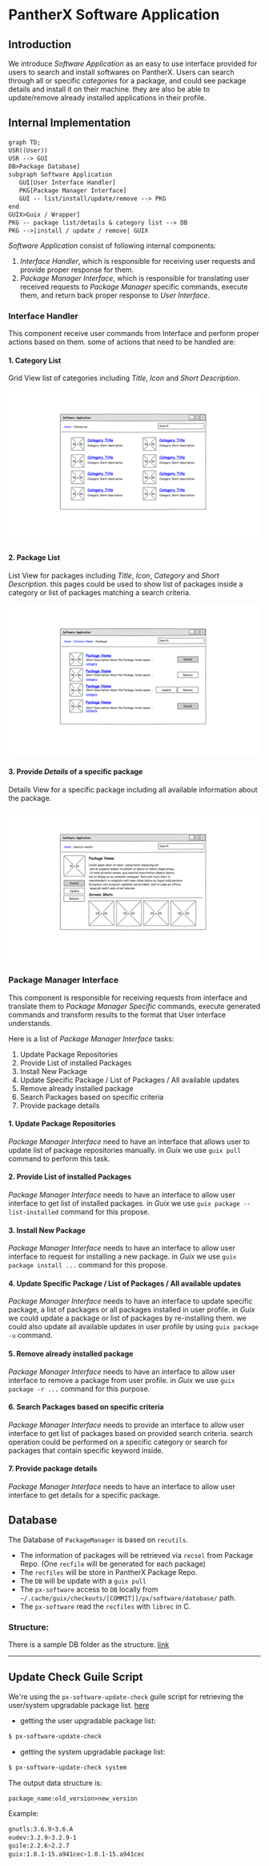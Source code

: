 # PantherX Software Application

## Introduction

We introduce _Software Application_ as an easy to use interface provided for users to search and install softwares on PantherX. Users can search through all or specific _categories_  for a package, and could see package details and install it on their machine. they are also be able to update/remove already installed applications in their profile.

## Internal Implementation

```mermaid
graph TD;
USR((User))
USR --> GUI
DB>Package Database]
subgraph Software Application
   GUI[User Interface Handler]
   PKG[Package Manager Interface]
   GUI -- list/install/update/remove --> PKG
end
GUIX>Guix / Wrapper]
PKG -- package list/details & category list --> DB
PKG -->|install / update / remove| GUIX

```

_Software Application_ consist of following internal components:

1. _Interface Handler_, which is responsible for receiving user requests and provide proper response for them.
2. _Package Manager Interface_, which is responsible for translating user received requests to _Package Manager_ specific commands, execute them, and return back proper response to _User Interface_.

### Interface Handler

This component receive user commands from Interface and perform proper actions based on them. some of actions that need to be handled are:

#### 1. Category List

Grid View list of categories including _Title_, _Icon_ and _Short Description_.

![Category List](docs/sketch/category-list.png)

#### 2. Package List

List View for packages including _Title_, _Icon_, _Category_ and _Short Description_.  this pages could be used to show list of packages inside a category or list of packages matching a search criteria.

![Package List](docs/sketch/package-list.png)

#### 3. Provide *Details* of a specific package

Details View for a specific package including all available information about the package.

![Package Details](docs/sketch/package-details.png)

### Package Manager Interface

This component is responsible for receiving requests from interface and translate them to _Package Manager Specific_ commands, execute generated commands and transform results to the format that User interface understands.

Here is a list of _Package Manager Interface_ tasks:

1. Update Package Repositories
2. Provide List of installed Packages
3. Install New Package
4. Update Specific Package / List of Packages / All available updates
5. Remove already installed package
6. Search Packages based on specific criteria
7. Provide package details

#### 1. Update Package Repositories

_Package Manager Interface_ need to have an interface that allows user to update list of package repositories manually. in _Guix_ we use `guix pull` command to perform this task.

#### 2. Provide List of installed Packages

_Package Manager Interface_ needs to have an interface to allow user interface to get list of installed packages. in _Guix_ we use `guix package --list-installed` command for this propose.

#### 3. Install New Package

_Package Manager Interface_ needs to have an interface to allow user interface to request for installing a new package. in _Guix_ we use `guix package install ...` command for this propose.

#### 4. Update Specific Package / List of Packages / All available updates

_Package Manager Interface_ needs to have an interface to update specific package, a list of packages or all packages installed in user profile. in _Guix_ we could update a package or list of packages by re-installing them. we could also update all available updates in user profile by using `guix package -u` command.

#### 5. Remove already installed package

_Package Manager Interface_ needs to have an interface to allow user interface to remove a package from user profile. in _Guix_ we use `guix package -r ...` command for this purpose.

#### 6. Search Packages based on specific criteria

_Package Manager Interface_ needs to provide an interface to allow user interface to get list of packages based on provided search criteria. search operation could be performed on a specific category or search for packages that contain specific keyword inside.

#### 7. Provide package details

_Package Manager Interface_ needs to have an interface to allow user interface to get details for a specific package.

## Database
The Database of `PackageManager` is based on `recutils`. 

* The information of packages will be retrieved via `recsel` from Package Repo. (One `recfile` will be generated for each package)
* The `recfiles` will be store in PantherX Package Repo. 
* The `DB` will be update with a `guix pull` 
* The `px-software` access to `DB` locally from `~/.cache/guix/checkouts/[COMMIT]]/px/software/database/` path.
* The `px-software` read the `recfiles` with `librec` in C.

### Structure:
There is a sample DB folder as the structure. [link](https://git.pantherx.org/development/applications/px-software/-/tree/master/SAMPLE_DB)

---

## Update Check Guile Script

We're using the `px-software-update-check` guile script for retrieving the user/system upgradable package list. [here](https://git.pantherx.org/development/applications/px-software/-/tree/master/script)

* getting the user upgradable package list:
```bash
$ px-software-update-check
```

* getting the system upgradable package list:
```bash
$ px-software-update-check system
```

The output data structure is:
```
package_name:old_version>new_version
```


Example:
```bash
gnutls:3.6.9>3.6.A
eudev:3.2.9>3.2.9-1
guile:2.2.6>2.2.7
guix:1.0.1-15.a941cec>1.0.1-15.a941cec
```